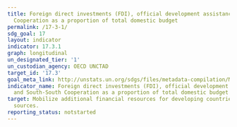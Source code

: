 ```yaml
---
title: Foreign direct investments (FDI), official development assistance and South-South
  Cooperation as a proportion of total domestic budget
permalink: /17-3-1/
sdg_goal: 17
layout: indicator
indicator: 17.3.1
graph: longitudinal
un_designated_tier: '1'
un_custodian_agency: OECD UNCTAD
target_id: '17.3'
goal_meta_link: http://unstats.un.org/sdgs/files/metadata-compilation/Metadata-Goal-17.pdf
indicator_name: Foreign direct investments (FDI), official development assistance
  and South-South Cooperation as a proportion of total domestic budget
target: Mobilize additional financial resources for developing countries from multiple
  sources.
reporting_status: notstarted
---
```


